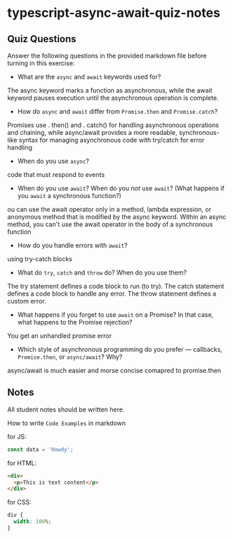 # typescript-async-await-quiz-notes

## Quiz Questions

Answer the following questions in the provided markdown file before turning in this exercise:

- What are the `async` and `await` keywords used for?

The async keyword marks a function as asynchronous, while the await keyword pauses execution until the asynchronous operation is complete.

- How do `async` and `await` differ from `Promise.then` and `Promise.catch`?

Promises use . then() and . catch() for handling asynchronous operations and chaining, while async/await provides a more readable, synchronous-like syntax for managing asynchronous code with try/catch for error handling

- When do you use `async`?

code that must respond to events

- When do you use `await`? When do you _not_ use `await`? (What happens if you `await` a synchronous function?)

ou can use the await operator only in a method, lambda expression, or anonymous method that is modified by the async keyword. Within an async method, you can't use the await operator in the body of a synchronous function

- How do you handle errors with `await`?

using try-catch blocks

- What do `try`, `catch` and `throw` do? When do you use them?

The try statement defines a code block to run (to try). The catch statement defines a code block to handle any error. The throw statement defines a custom error.

- What happens if you forget to use `await` on a Promise? In that case, what happens to the Promise rejection?

You get an unhandled promise error

- Which style of asynchronous programming do you prefer — callbacks, `Promise.then`, or `async/await`? Why?

async/await is much easier and morse concise comapred to promise.then

## Notes

All student notes should be written here.

How to write `Code Examples` in markdown

for JS:

```javascript
const data = 'Howdy';
```

for HTML:

```html
<div>
  <p>This is text content</p>
</div>
```

for CSS:

```css
div {
  width: 100%;
}
```

